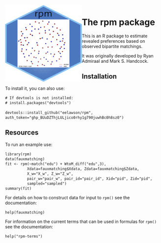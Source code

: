 <img src="man/figures/rpm_hl.png" align="left" width="250" height="250" alt="RDS network"/>

# The rpm package
This is an R package to estimate revealed preferences based on observed bipartite matchings.

It was originally developed by Ryan Admiraal and Mark S. Handcock.

## Installation
To install it, you can also use:
```
# If devtools is not installed:
# install.packages("devtools")

devtools::install_github("eelawson/rpm", auth_token="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")
```
## Resources

To run an example use:
```
library(rpm)
data(fauxmatching)
fit <- rpm(~match("edu") + WtoM_diff("edu",3),
          Xdata=fauxmatching$Xdata, Zdata=fauxmatching$Zdata,
          X_w="X_w", Z_w="Z_w",
          pair_w="pair_w", pair_id="pair_id", Xid="pid", Zid="pid",
          sampled="sampled")
summary(fit)
```

For details on how to construct data for input to `rpm()` see the documentation:
```
help(fauxmatching)
```

For information on the current terms that can be used in formulas for `rpm()` see the documentation:
```
help("rpm-terms")
```
